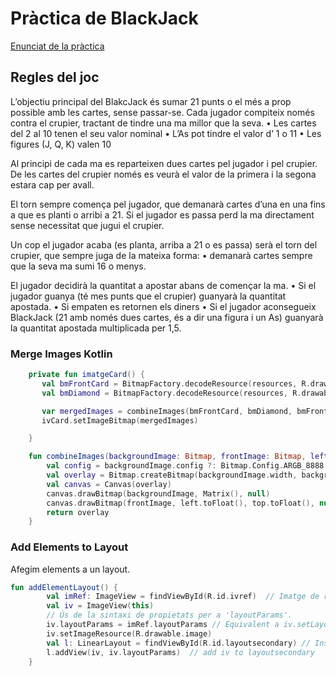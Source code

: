 # Pràctica de BlackJack

[Enunciat de la pràctica](BlackJackFase1y2.odt)

## Regles del joc

L’objectiu principal del BlakcJack és sumar 21 punts o el més a prop possible amb les cartes, sense passar-se. Cada jugador compiteix només contra el crupier, tractant de tindre una ma millor que la seva.
•	Les cartes del 2 al 10 tenen el seu valor nominal
•	L’As pot tindre el valor d’ 1 o 11
•	Les figures (J, Q, K) valen 10

Al principi de cada ma es reparteixen dues cartes pel jugador i pel crupier. De les cartes del crupier només es veurà el valor de la primera i la segona estara cap per avall.

El torn sempre comença pel jugador, que demanarà cartes d’una en una  fins a que es planti o arribi a 21. Si el jugador es passa perd la ma directament sense necessitat que jugui el crupier.

Un cop el jugador acaba (es planta, arriba a 21 o es passa) serà el torn del crupier, que sempre juga de la mateixa forma:
•	demanarà cartes sempre que la seva ma sumi 16 o menys.
 
El jugador decidirà la quantitat a apostar abans de començar la ma.
•	Si el jugador guanya (té mes punts que el crupier) guanyarà la quantitat apostada.
•	Si empaten es retornen els diners
•	Si el jugador aconsegueix BlackJack (21 amb només dues cartes, és a dir una figura i un As) guanyarà la quantitat apostada multiplicada per 1,5.



### Merge Images Kotlin

```kotlin
    private fun imatgeCard() {
       val bmFrontCard = BitmapFactory.decodeResource(resources, R.drawable.front)
       val bmDiamond = BitmapFactory.decodeResource(resources, R.drawable.spades)

       var mergedImages = combineImages(bmFrontCard, bmDiamond, bmFrontCard.width / 4, bmFrontCard.height / 2 - 250)
       ivCard.setImageBitmap(mergedImages)

    }

    fun combineImages(backgroundImage: Bitmap, frontImage: Bitmap, left: Int, top: Int): Bitmap {
        val config = backgroundImage.config ?: Bitmap.Config.ARGB_8888 // Provide a default
        val overlay = Bitmap.createBitmap(backgroundImage.width, backgroundImage.height, config)
        val canvas = Canvas(overlay)
        canvas.drawBitmap(backgroundImage, Matrix(), null)
        canvas.drawBitmap(frontImage, left.toFloat(), top.toFloat(), null)
        return overlay
    }
```

### Add Elements to Layout

Afegim elements a un layout.

```kotlin
fun addElementLayout() {
        val imRef: ImageView = findViewById(R.id.ivref)  // Imatge de referència per agafar els paràmetres
        val iv = ImageView(this)
        // Ús de la sintaxi de propietats per a 'layoutParams'.
        iv.layoutParams = imRef.layoutParams // Equivalent a iv.setLayoutParams(imCard.getLayoutParams())
        iv.setImageResource(R.drawable.image)
        val l: LinearLayout = findViewById(R.id.layoutsecondary) // Instanciem el layout on volem afegir la imatge o element
        l.addView(iv, iv.layoutParams)  // add iv to layoutsecondary
    }
```